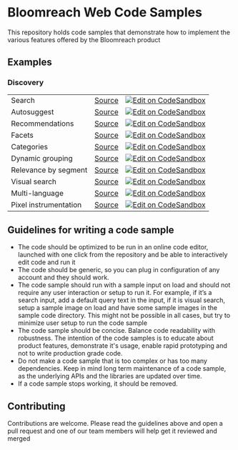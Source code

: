 # Bloomreach Web Code Samples

This repository holds code samples that demonstrate how to implement the various features offered by the Bloomreach product

## Examples

### Discovery

|                       |                                                     |                                                                                                                                                                                               |
|-----------------------|-----------------------------------------------------|-----------------------------------------------------------------------------------------------------------------------------------------------------------------------------------------------|
| Search                | [Source](./examples/search/README.md)               | [![Edit on CodeSandbox](https://codesandbox.io/static/img/play-codesandbox.svg)](https://codesandbox.io/p/sandbox/github/bloomreach/web-code-samples/tree/main/examples/search)               |
| Autosuggest           | [Source](./examples/autosuggest/README.md)          | [![Edit on CodeSandbox](https://codesandbox.io/static/img/play-codesandbox.svg)](https://codesandbox.io/p/sandbox/github/bloomreach/web-code-samples/tree/main/examples/autosuggest)          |
| Recommendations       | [Source](./examples/recommendations/README.md)      | [![Edit on CodeSandbox](https://codesandbox.io/static/img/play-codesandbox.svg)](https://codesandbox.io/p/sandbox/github/bloomreach/web-code-samples/tree/main/examples/recommendations)      |
| Facets                | [Source](./examples/facets/README.md)               | [![Edit on CodeSandbox](https://codesandbox.io/static/img/play-codesandbox.svg)](https://codesandbox.io/p/sandbox/github/bloomreach/web-code-samples/tree/main/examples/facets)               |
| Categories            | [Source](./examples/categories/README.md)           | [![Edit on CodeSandbox](https://codesandbox.io/static/img/play-codesandbox.svg)](https://codesandbox.io/p/sandbox/github/bloomreach/web-code-samples/tree/main/examples/categories)           |
| Dynamic grouping      | [Source](./examples/dynamic-grouping/README.md)     | [![Edit on CodeSandbox](https://codesandbox.io/static/img/play-codesandbox.svg)](https://codesandbox.io/p/sandbox/github/bloomreach/web-code-samples/tree/main/examples/dynamic-grouping)     |
| Relevance by segment  | [Source](./examples/relevance-by-segment/README.md) | [![Edit on CodeSandbox](https://codesandbox.io/static/img/play-codesandbox.svg)](https://codesandbox.io/p/sandbox/github/bloomreach/web-code-samples/tree/main/examples/relevance-by-segment) |
| Visual search         | [Source](./examples/visual-search/README.md)        | [![Edit on CodeSandbox](https://codesandbox.io/static/img/play-codesandbox.svg)](https://codesandbox.io/p/sandbox/github/bloomreach/web-code-samples/tree/main/examples/visual-search)        |
| Multi-language        | [Source](./examples/multi-language/README.md)       | [![Edit on CodeSandbox](https://codesandbox.io/static/img/play-codesandbox.svg)](https://codesandbox.io/p/sandbox/github/bloomreach/web-code-samples/tree/main/examples/multi-language)       |
| Pixel instrumentation | [Source](./examples/pixel/README.md)                | [![Edit on CodeSandbox](https://codesandbox.io/static/img/play-codesandbox.svg)](https://codesandbox.io/p/sandbox/github/bloomreach/web-code-samples/tree/main/examples/pixel)                |

## Guidelines for writing a code sample

- The code should be optimized to be run in an online code editor, launched with one click from the repository and be able to interactively edit code and run it
- The code should be generic, so you can plug in configuration of any account and they should work.
- The code sample should run with a sample input on load and should not require any user interaction or setup to run it. For example, if it’s a search input, add a default query text in the input, if it is visual search, setup a sample image on load and have some sample images in the sample code directory. This might not be possible in all cases, but try to minimize user setup to run the code sample
- The code sample should be concise. Balance code readability with robustness. The intention of the code samples is to educate about product features, demonstrate it's usage, enable rapid prototyping and not to write production grade code.
- Do not make a code sample that is too complex or has too many dependencies. Keep in mind long term maintenance of a code sample, as the underlying APIs and the libraries are updated over time.
- If a code sample stops working, it should be removed.

## Contributing

Contributions are welcome. Please read the guidelines above and open a pull request and one of our team members will help get it reviewed and merged
